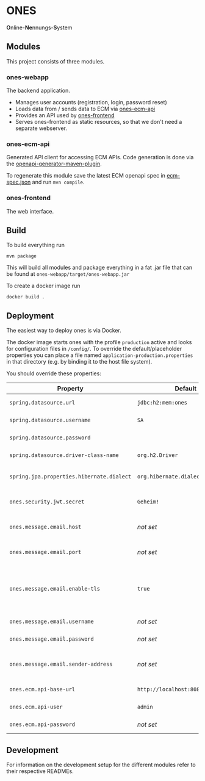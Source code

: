 # ONES
**O**nline-**Ne**nnungs-**S**ystem

## Modules
This project consists of three modules.

### ones-webapp 
The backend application.
* Manages user accounts (registration, login, password reset)
* Loads data from / sends data to ECM via [ones-ecm-api](#ones-ecm-api)
* Provides an API used by [ones-frontend](#ones-frontend)
* Serves ones-frontend as static resources, so that we don't need a separate webserver.

### ones-ecm-api
Generated API client for accessing ECM APIs.
Code generation is done via the [openapi-generator-maven-plugin](https://github.com/OpenAPITools/openapi-generator/tree/master/modules/openapi-generator-maven-plugin).

To regenerate this module save the latest ECM openapi spec in [ecm-spec.json](./ecm-spec.json) and run `mvn compile`.

### ones-frontend
The web interface.

## Build

To build everything run 
```
mvn package
``` 

This will build all modules and package everything in a fat .jar file that can be found at `ones-webapp/target/ones-webapp.jar`

To create a docker image run
```
docker build .
```

## Deployment

The easiest way to deploy ones is via Docker.

The docker image starts ones with the profile `production` active and looks for configuration files in `/config/`.
To override the default/placeholder properties you can place a file named `application-production.properties` in that directory (e.g. by binding it to the host file system).

You should override these properties:

| Property                                  | Default                           | Explanation 
|-------------------------------------------|-----------------------------------|------------
| `spring.datasource.url`                   | `jdbc:h2:mem:ones`                | Datasource url
| `spring.datasource.username`              | `SA`                              | Datasource username
| `spring.datasource.password`              | ` `                               | Datasource password
| `spring.datasource.driver-class-name`     | `org.h2.Driver`                   | Datasource JDBC driver
| `spring.jpa.properties.hibernate.dialect` | `org.hibernate.dialect.H2Dialect` | Datasource Hibernate dialect
| `ones.security.jwt.secret`                | `Geheim!`                         | Secret used to sign the JWTs
| `ones.message.email.host`                 | *not set*                         | SMTP host for sending E-Mails 
| `ones.message.email.port`                 | *not set*                         | SMTP port for sending E-Mails
| `ones.message.email.enable-tls`           | `true`                            | Whether to use TLS when connection to SMTP server
| `ones.message.email.username`             | *not set*                         | SMTP username
| `ones.message.email.password`             | *not set*                         | SMTP password
| `ones.message.email.sender-address`       | *not set*                         | The sender address for outgoing E-Mails
| `ones.ecm.api-base-url`                   | `http://localhost:8080/`          | ECM API base url
| `ones.ecm.api-user`                       | `admin`                           | ECM API username
| `ones.ecm.api-password`                   | *not set*                         | ECM API password

## Development

For information on the development setup for the different modules refer to their respective READMEs.
